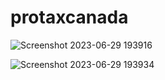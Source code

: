 # protaxcanada

![Screenshot 2023-06-29 193916](https://github.com/shamandeep81/protaxcanada/assets/126194905/5b242292-c09a-4f3e-8883-4ab74425675e)

![Screenshot 2023-06-29 193934](https://github.com/shamandeep81/protaxcanada/assets/126194905/582d2e27-ece2-44fd-95ba-163bb6643c35)

